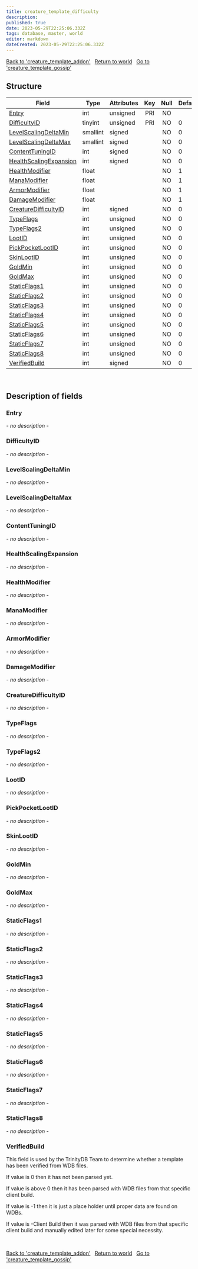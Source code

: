 ```yaml
---
title: creature_template_difficulty
description: 
published: true
date: 2023-05-29T22:25:06.332Z
tags: database, master, world
editor: markdown
dateCreated: 2023-05-29T22:25:06.332Z
---
```


<a href="https://trinitycore.info/en/database/master/world/creature_template_addon" class="mt-5 v-btn v-btn--depressed v-btn--flat v-btn--outlined theme--light v-size--default darkblue--text text--lighten-3"><span class="v-btn__content"><i aria-hidden="true" class="v-icon notranslate v-icon--left mdi mdi-arrow-left theme--light"></i><span>Back to 'creature_template_addon'</span></span></a>&nbsp;&nbsp;&nbsp;<a href="https://trinitycore.info/en/database/master/world/home" class="mt-5 v-btn v-btn--depressed v-btn--flat v-btn--outlined theme--light v-size--default darkblue--text text--lighten-3"><span class="v-btn__content"><i aria-hidden="true" class="v-icon notranslate v-icon--left mdi mdi-home-outline theme--light"></i><span>Return to world</span></span></a>&nbsp;&nbsp;&nbsp;<a href="https://trinitycore.info/en/database/master/world/creature_template_gossip" class="mt-5 v-btn v-btn--depressed v-btn--flat v-btn--outlined theme--light v-size--default darkblue--text text--lighten-3"><span class="v-btn__content"><span>Go to 'creature_template_gossip'</span><i aria-hidden="true" class="v-icon notranslate v-icon--right mdi mdi-arrow-right theme--light"></i></span></a>

## Structure

| Field | Type | Attributes | Key | Null | Default | Extra | Comment | Source in sniff |
| --- | --- | --- | :---: | :---: | --- | --- | --- | --- |
| [Entry](#entry) | int | unsigned | PRI | NO |  |  |  | SMSG_UPDATE_OBJECT |
| [DifficultyID](#difficultyid) | tinyint | unsigned | PRI | NO | 0 |  |  | SMSG_WORLD_SERVER_INFO |
| [LevelScalingDeltaMin](#levelscalingdeltamin) | smallint | signed |  | NO | 0 |  |  | SMSG_UPDATE_OBJECT |
| [LevelScalingDeltaMax](#levelscalingdeltamax) | smallint | signed |  | NO | 0 |  |  | SMSG_UPDATE_OBJECT |
| [ContentTuningID](#contenttuningid) | int | signed |  | NO | 0 |  |  | SMSG_UPDATE_OBJECT |
| [HealthScalingExpansion](#healthscalingexpansion) | int | signed |  | NO | 0 |  |  | SMSG_QUERY_CREATURE_RESPONSE |
| [HealthModifier](#healthmodifier) | float |  |  | NO | 1 |  |  | SMSG_QUERY_CREATURE_RESPONSE |
| [ManaModifier](#manamodifier) | float |  |  | NO | 1 |  |  | SMSG_QUERY_CREATURE_RESPONSE |
| [ArmorModifier](#armormodifier) | float |  |  | NO | 1 |  |  | Generated |
| [DamageModifier](#damagemodifier) | float |  |  | NO | 1 |  |  | Generated |
| [CreatureDifficultyID](#creaturedifficultyid) | int | signed |  | NO | 0 |  |  | SMSG_QUERY_CREATURE_RESPONSE |
| [TypeFlags](#typeflags) | int | unsigned |  | NO | 0 |  |  | SMSG_QUERY_CREATURE_RESPONSE |
| [TypeFlags2](#typeflags2) | int | unsigned |  | NO | 0 |  |  | SMSG_QUERY_CREATURE_RESPONSE |
| [LootID](#lootid) | int | unsigned |  | NO | 0 |  |  |  |
| [PickPocketLootID](#pickpocketlootid) | int | unsigned |  | NO | 0 |  |  |  |
| [SkinLootID](#skinlootid) | int | unsigned |  | NO | 0 |  |  |  |
| [GoldMin](#goldmin) | int | unsigned |  | NO | 0 |  |  |  |
| [GoldMax](#goldmax) | int | unsigned |  | NO | 0 |  |  |  |
| [StaticFlags1](#staticflags1) | int | unsigned |  | NO | 0 |  |  |  |
| [StaticFlags2](#staticflags2) | int | unsigned |  | NO | 0 |  |  |  |
| [StaticFlags3](#staticflags3) | int | unsigned |  | NO | 0 |  |  |  |
| [StaticFlags4](#staticflags4) | int | unsigned |  | NO | 0 |  |  |  |
| [StaticFlags5](#staticflags5) | int | unsigned |  | NO | 0 |  |  |  |
| [StaticFlags6](#staticflags6) | int | unsigned |  | NO | 0 |  |  |  |
| [StaticFlags7](#staticflags7) | int | unsigned |  | NO | 0 |  |  |  |
| [StaticFlags8](#staticflags8) | int | unsigned |  | NO | 0 |  |  |  |
| [VerifiedBuild](#verifiedbuild) | int | signed |  | NO | 0 |  |  | Generated |
&nbsp;
## Description of fields

### Entry
*- no description -*
&nbsp;

### DifficultyID
*- no description -*
&nbsp;

### LevelScalingDeltaMin
*- no description -*
&nbsp;

### LevelScalingDeltaMax
*- no description -*
&nbsp;

### ContentTuningID
*- no description -*
&nbsp;

### HealthScalingExpansion
*- no description -*
&nbsp;

### HealthModifier
*- no description -*
&nbsp;

### ManaModifier
*- no description -*
&nbsp;

### ArmorModifier
*- no description -*
&nbsp;

### DamageModifier
*- no description -*
&nbsp;

### CreatureDifficultyID
*- no description -*
&nbsp;

### TypeFlags
*- no description -*
&nbsp;

### TypeFlags2
*- no description -*
&nbsp;

### LootID
*- no description -*
&nbsp;

### PickPocketLootID
*- no description -*
&nbsp;

### SkinLootID
*- no description -*
&nbsp;

### GoldMin
*- no description -*
&nbsp;

### GoldMax
*- no description -*
&nbsp;

### StaticFlags1
*- no description -*
&nbsp;

### StaticFlags2
*- no description -*
&nbsp;

### StaticFlags3
*- no description -*
&nbsp;

### StaticFlags4
*- no description -*
&nbsp;

### StaticFlags5
*- no description -*
&nbsp;

### StaticFlags6
*- no description -*
&nbsp;

### StaticFlags7
*- no description -*
&nbsp;

### StaticFlags8
*- no description -*
&nbsp;

### VerifiedBuild
This field is used by the TrinityDB Team to determine whether a template has been verified from WDB files.

If value is 0 then it has not been parsed yet.

If value is above 0 then it has been parsed with WDB files from that specific client build.

If value is -1 then it is just a place holder until proper data are found on WDBs.

If value is -Client Build then it was parsed with WDB files from that specific client build and manually edited later for some special necessity.

&nbsp;

<a href="https://trinitycore.info/en/database/master/world/creature_template_addon" class="mt-5 v-btn v-btn--depressed v-btn--flat v-btn--outlined theme--light v-size--default darkblue--text text--lighten-3"><span class="v-btn__content"><i aria-hidden="true" class="v-icon notranslate v-icon--left mdi mdi-arrow-left theme--light"></i><span>Back to 'creature_template_addon'</span></span></a>&nbsp;&nbsp;&nbsp;<a href="https://trinitycore.info/en/database/master/world/home" class="mt-5 v-btn v-btn--depressed v-btn--flat v-btn--outlined theme--light v-size--default darkblue--text text--lighten-3"><span class="v-btn__content"><i aria-hidden="true" class="v-icon notranslate v-icon--left mdi mdi-home-outline theme--light"></i><span>Return to world</span></span></a>&nbsp;&nbsp;&nbsp;<a href="https://trinitycore.info/en/database/master/world/creature_template_gossip" class="mt-5 v-btn v-btn--depressed v-btn--flat v-btn--outlined theme--light v-size--default darkblue--text text--lighten-3"><span class="v-btn__content"><span>Go to 'creature_template_gossip'</span><i aria-hidden="true" class="v-icon notranslate v-icon--right mdi mdi-arrow-right theme--light"></i></span></a>


